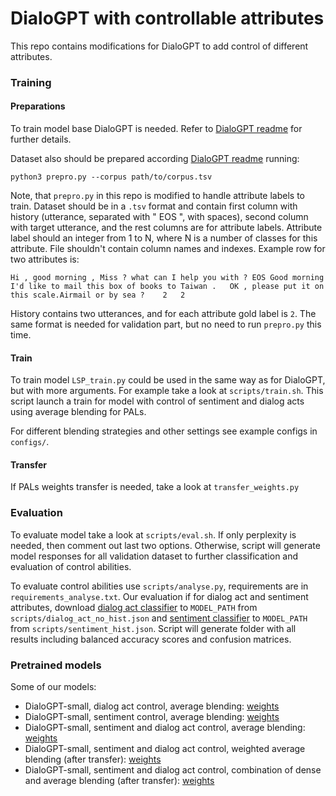 # DialoGPT with controllable attributes

This repo contains modifications for DialoGPT to add control of different attributes.

### Training

#### Preparations

To train model base DialoGPT is needed. Refer to [DialoGPT readme](README_DialoGPT.md) 
for further details.

Dataset also should be prepared according [DialoGPT readme](README_DialoGPT.md) running:
```
python3 prepro.py --corpus path/to/corpus.tsv
```
Note, that `prepro.py` in this repo is modified to handle attribute labels
to train. Dataset should be in a `.tsv` format and contain first column
with history (utterance, separated with " EOS ", with spaces), second column with target utterance, and the rest columns are for
attribute labels. Attribute label should an integer from 1 to N, where N is a 
number of classes for this attribute. File shouldn't contain column names and indexes. 
Example row for two attributes is:
```
Hi , good morning , Miss ? what can I help you with ? EOS Good morning I'd like to mail this box of books to Taiwan .	OK , please put it on this scale.Airmail or by sea ?	2	2
```
History contains two utterances, and for each attribute gold label is `2`. 
The same format is needed for validation part, but no need to run `prepro.py`
this time.

#### Train

To train model `LSP_train.py` could be used in the same way as for DialoGPT, but with more arguments.
For example take a look at `scripts/train.sh`. This script launch a train for model with control
of sentiment and dialog acts using average blending for PALs.

For different blending strategies and other settings see example configs in `configs/`.

#### Transfer

If PALs weights transfer is needed, take a look at `transfer_weights.py`

### Evaluation
To evaluate model take a look at `scripts/eval.sh`. If only perplexity is needed, 
then comment out last two options. Otherwise, script will generate model responses
for all validation dataset to further classification and evaluation of control abilities.

To evaluate control abilities use `scripts/analyse.py`, requirements are in `requirements_analyse.txt`.
Our evaluation if for dialog act and sentiment attributes, download 
[dialog act classifier](https://drive.google.com/file/d/1cQOXKzNyiUKlwezYiISvn008a6R1GIpe/view?usp=sharing) to `MODEL_PATH` from `scripts/dialog_act_no_hist.json` and
[sentiment classifier](https://drive.google.com/file/d/13igJJVW1JoqOgW-zB3ABxKv_AqWvEY7V/view?usp=sharing) to `MODEL_PATH` from `scripts/sentiment_hist.json`.
Script will generate folder with all results including balanced accuracy scores and confusion matrices.

### Pretrained models

Some of our models:
- DialoGPT-small, dialog act control, average blending: [weights](https://drive.google.com/file/d/1ko8uHKOrs9-MGtFPMq7KfKkc1__m73fz/view?usp=sharing)
- DialoGPT-small, sentiment control, average blending: [weights](https://drive.google.com/file/d/1Gzjmnr2yLjkXJ17tTUzH70sbAAYHRmIa/view?usp=sharing)
- DialoGPT-small, sentiment and dialog act control, average blending: [weights](https://drive.google.com/file/d/1YQ14cJek7_37HPAEUa2xLtz6cOvZMinD/view?usp=sharing)
- DialoGPT-small, sentiment and dialog act control, weighted average blending (after transfer): [weights](https://drive.google.com/file/d/1tXfkczvYjmA23r4YNfPp9scPXN3arBlZ/view?usp=sharing)
- DialoGPT-small, sentiment and dialog act control, combination of dense and average blending (after transfer): [weights](https://drive.google.com/file/d/1xiUerxUx_B_YAd5NJT4MrTSr29ub8lzp/view?usp=sharing)
